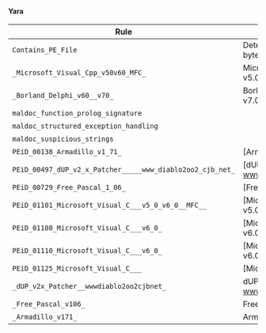#### Yara
| Rule        | Description  | Offset      | Data        | Tags        |
|-------------|--------------|-------------|-------------|-------------|
| `Contains_PE_File` | Detect a PE file inside a byte sequence | 0 | ``MZ`` | [] |
| `_Microsoft_Visual_Cpp_v50v60_MFC_` | Microsoft Visual C&#43;&#43; v5.0/v6.0 (MFC) | 5204 | `&#34;U\x8b\xec\x81&#34;` | [] |
| `_Borland_Delphi_v60__v70_` | Borland Delphi v6.0 - v7.0 | 5204 | `&#34;U\x8b\xec&#34;` | [] |
| `maldoc_function_prolog_signature` |  | 5204 | `&#34;U\x8b\xec\x81\xec&#34;` | [] |
| `maldoc_structured_exception_handling` |  | 23125 | `&#34;d\xa1\x00\x00\x00\x00&#34;` | [] |
| `maldoc_suspicious_strings` |  | 26604 | ``CloseHandle`` | [] |
| `PEiD_00138_Armadillo_v1_71_` | [Armadillo v1.71] | 23110 | `&#34;U\x8b\xecj\xffh b@\x00h\xc6[@\x00d\xa1&#34;` | [] |
| `PEiD_00497_dUP_v2_x_Patcher_____www_diablo2oo2_cjb_net_` | [dUP v2.x Patcher --&gt; www.diablo2oo2.cjb.net] | 78 | ``This program cannot be run in DOS mo`` | [] |
| `PEiD_00729_Free_Pascal_1_06_` | [Free Pascal 1.06] | 14866 | `&#34;\xc6\x05\xc0\x84@\x00O\xe8k\x04\x00\x00&#34;` | [] |
| `PEiD_01101_Microsoft_Visual_C___v5_0_v6_0__MFC__` | [Microsoft Visual C&#43;&#43; v5.0/v6.0 (MFC)] | 23110 | `&#34;U\x8b\xecj\xffh b@\x00h\xc6[@\x00d\xa1\x00\x00\x00\x00P&#34;` | [] |
| `PEiD_01108_Microsoft_Visual_C___v6_0_` | [Microsoft Visual C&#43;&#43; v6.0] | 23110 | `&#34;U\x8b\xecj\xffh b@\x00h\xc6[@\x00d\xa1\x00\x00\x00\x00Pd\x89%!\(MISSING)x00\x00\x00\x00\x83\xechSVW&#34;` | [] |
| `PEiD_01110_Microsoft_Visual_C___v6_0_` | [Microsoft Visual C&#43;&#43; v6.0] | 23110 | `&#34;U\x8b\xecj\xffh b@\x00h\xc6[@\x00d\xa1\x00\x00\x00\x00Pd\x89%!\(MISSING)x00\x00\x00\x00\x83\xechSVW\x89e\xe83ۉ]\xfcj\x02\xff\x154a@\x00Y\x83\r\xa4\x87@\x00\xff&#34;` | [] |
| `PEiD_01125_Microsoft_Visual_C___` | [Microsoft Visual C&#43;&#43;] | 23110 | `&#34;U\x8b\xecj\xffh b@\x00h\xc6[@\x00d\xa1\x00\x00\x00\x00Pd\x89%!\(MISSING)x00\x00\x00\x00&#34;` | [] |
| `_dUP_v2x_Patcher__wwwdiablo2oo2cjbnet_` | dUP v2.x Patcher --&gt; www.diablo2oo2.cjb.net | 78 | ``This program cannot be run in DOS mo`` | [] |
| `_Free_Pascal_v106_` | Free Pascal v1.06 | 14866 | `&#34;\xc6\x05\xc0\x84@\x00O\xe8k\x04\x00\x00&#34;` | [] |
| `_Armadillo_v171_` | Armadillo v1.71 | 23110 | `&#34;U\x8b\xecj\xffh b@\x00h\xc6[@\x00d\xa1&#34;` | [] |
